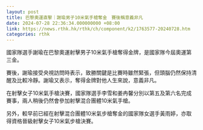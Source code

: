 ```yaml
---
layout: post
title: 巴黎奧運直擊｜謝瑜男子10米氣手槍奪金　賽後稱意義非凡
date: 2024-07-28 22:36:34.000000000 +08:00
link: https://news.rthk.hk/rthk/ch/component/k2/1763577-20240728.htm
categories: rthk
---
```


國家隊選手謝瑜在巴黎奧運射擊男子10米氣手槍奪得金牌，是國家隊今屆奧運第三金。

賽後，謝瑜接受央視訪問時表示，致勝關鍵是比賽時雖然緊張，但頭腦仍然保持清醒及比較冷靜。謝瑜又表示，奪得金牌對他人生來說，意義非凡。

在射擊女子10米氣手槍決賽，國家隊選手李雪和姜冉馨分別以第五及第六名完成賽事，兩人稍後仍然會參加射擊混合團體10米氣手槍。

另外，較早前已經在射擊混合團體10米氣步槍奪金的國家隊女選手黃雨婷，亦取得資格晉級射擊女子10米氣步槍決賽。

